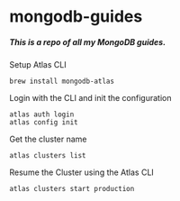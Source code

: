 # mongodb-guides
##### This is a repo of all my MongoDB guides.

Setup Atlas CLI
```
brew install mongodb-atlas
```
Login with the CLI and init the configuration
```
atlas auth login
atlas config init
```
Get the cluster name
```
atlas clusters list
```
Resume the Cluster using the Atlas CLI
```
atlas clusters start production
```
